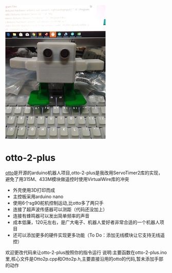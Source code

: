 ![](../media/otto-plus.jpg)

# otto-2-plus

[otto](https://www.ottodiy.com/)是开源的arduino机器人项目,otto-2-plus是我改用ServoTimer2库的实现，避免了用315M、433M模块做遥控时使用VirtualWire库的冲突
- 外壳使用3D打印而成
- 主控板采用arduino nano
- 使用6个sg90舵机控制运动,比otto多了两只手
- 连接了超声波传感器可以测距（代码还没加上）
- 连接有蜂鸣器可以发出简单频率的声音
- 成本低廉，120元左右，是广大电子、机器人爱好者非常合适的一个机器人项目
- 还可以添加更多的硬件实现更多功能（To Do：添加无线模块让它支持无线遥控）

欢迎更改代码来让otto-2-plus按照你的指令运行
说明:主要函数在otto-2-plus.ino里,核心文件是Otto2p.cpp和Otto2p.h,主要直接沿用的otto的代码,暂未添加手部的动作
